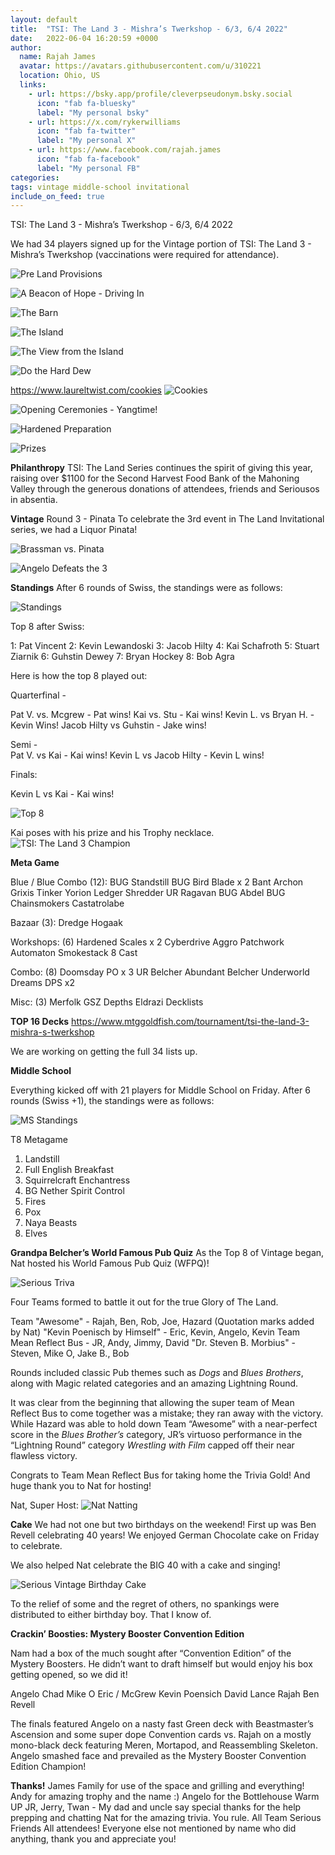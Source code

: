 ```yaml
---
layout: default
title:  "TSI: The Land 3 - Mishra’s Twerkshop - 6/3, 6/4 2022"
date:   2022-06-04 16:20:59 +0000
author:
  name: Rajah James
  avatar: https://avatars.githubusercontent.com/u/310221
  location: Ohio, US
  links:
    - url: https://bsky.app/profile/cleverpseudonym.bsky.social
      icon: "fab fa-bluesky"
      label: "My personal bsky"
    - url: https://x.com/rykerwilliams
      icon: "fab fa-twitter"
      label: "My personal X"
    - url: https://www.facebook.com/rajah.james
      icon: "fab fa-facebook"
      label: "My personal FB"
categories: 
tags: vintage middle-school invitational
include_on_feed: true
---
```

TSI: The Land 3 - Mishra’s Twerkshop - 6/3, 6/4 2022

We had 34 players signed up for the Vintage portion of TSI: The Land 3 - Mishra’s Twerkshop (vaccinations were required for attendance). 

![Pre Land Provisions](https://lh3.googleusercontent.com/pw/AM-JKLX6RSTPj7_pODf7SWJEDZwIbrtoUnJs5e-PHeF80Ei3k_c0SqaRix9Bjx4ohJ2YMsQ3i7HxpBzgq3IxgNkbkxoknXX_UXTaJY6xvMGezPYQWxEsm__1CjY46QfRpih3MzRL3idMLKEi4lmV8sfm8evM=w703-h937-no?authuser=0)

![A Beacon of Hope - Driving In](https://lh3.googleusercontent.com/pw/AM-JKLU-hLYla6bdabw1J8yCmQxJp0eyVeRv-xcIbG339W9HMXTvMbr52Sh2NSB4c_8eV88TfIKr3-UPSJNCdzciLk87ZMMJt3QDJXS3lIfleVovWKfAW9fCrK8kYpiw31WEU4h1egtVoTJ820B6Qlw1hN87JA=w1250-h937-no?authuser=0)

![The Barn](https://lh3.googleusercontent.com/pw/AM-JKLVNPVwmN94KaKucfFLRBrNr7suQzz6Q5lnuaRMq5C7rVcMZ-2x0k_TUI0eiJPMg3eMmmg86_BkuGIyUDaX5RqZbiK2kPKEtesKqDrRLWgXaHD-RW4fcN3DRaxrYiKuAI4-aBa9PoHpJ5dz7xTzjcvNg=w1303-h977-no?authuser=0)

![The Island](https://lh3.googleusercontent.com/pw/AM-JKLUuHy9ElmK4rP4vkzFXJNCSvGVn60qva0WGEoD-QdJtZgoIgHx5T-KZ8OJEHV2ri4pFqckVJEva4dmeSWmRVaSXEuyehrl-IoGNJXSoSxRz2YRJJk9aBdePaBChZZju71ReWoG0J0sPHgm3GSF-GVHY=w733-h977-no?authuser=0)

![The View from the Island](https://lh3.googleusercontent.com/pw/AM-JKLUL5ov3HW8e-fvtmYrAk6vu-tZMH5dK7C94Q6P3lhsW7WpxngkSUx6vTSH9w7ZV_hgm1-LJX__wG9OcapIekyCnK7NF0KngvMgw_98byx96vP2uN3mrITuBQwEfzl1O762VqFw5C0bFFC5KjBHubhtM=w1250-h937-no?authuser=0)

![Do the Hard Dew](https://lh3.googleusercontent.com/pw/AM-JKLUVoPqzVXydIq3iuSVzzPjtYPdFesHWcaj8wkHi0mqIkQofYQ2j105u7F216NnIkUtZJwtY_WqQ0mODGrlQIRmAOwA7NeBP3L0PgoMFO-ChZgdF4q9H0FnyeIBPJ17Z5sSXYTWhYgg7XRNa1BOdVkVSKQ=w703-h937-no?authuser=0)


https://www.laureltwist.com/cookies
![Cookies](https://lh3.googleusercontent.com/pw/AM-JKLU-9rRvZOTWds5GmGpaw5oZdyepRMU19yzYE5RgvlGAkQK84cQSYNkCxym7_DjEKgaWsmCK88xudMKGT-xX2YAPZ0ST-teWlXKrV0Obnt4YK9az92n1hv3-ZVgoHk5s9cUm2a-n9jzG-6t0SUs2qcJP=w660-h880-no?authuser=0)

![Opening Ceremonies - Yangtime!](https://lh3.googleusercontent.com/pw/AM-JKLUORarFhqTYx2YRSiaU2JKB1yWgmEOPcNWXf5yK7mYZLwfFd3vgjkYoPJkBxbzuBzmFtQft2jPuksww2KvW71clN4q4JLkM92JqzIAod-aa8VOYqMN9uOrWfSrx7RueCyHyJAaM5Sh96-q4K9UfK7Nf=w1250-h937-no?authuser=0)


![Hardened Preparation](https://lh3.googleusercontent.com/pw/AM-JKLUfJ3OH1izzWNHrJryvp0ufIpkgQ5-Z2mL1oNdfEdgy6DfQ7iESggXymiOQfbY2N46i7QwTT1k_NTonO4YSEJT6OTYV6obL6nI_nyCaaJrk2kadN4Q_uzKaVfSDLoxuZ2wC2d58xf-OpqFPgN_VKxFW=w1250-h937-no?authuser=0)

![Prizes](https://lh3.googleusercontent.com/pw/AM-JKLVpjliqde48HrWvDl8odisyZ-RywrMdLfIwnS0WLUSW61ohmC9adXlD4bVP4NaECECRY02NQZEnTGZGamwZeFaQSpW7_pu4Pql40M9MAmQYXNtNWW3bjy9A2DT8RmRmnltjvL7owZ1EHyQFTU1lLLMo=w1250-h937-no?authuser=0)

**Philanthropy**
TSI: The Land Series continues the spirit of giving this year, raising over $1100 for the Second Harvest Food Bank of the Mahoning Valley through the generous donations of attendees, friends and Seriousos in absentia.

**Vintage**
Round 3 - Pinata
To celebrate the 3rd event in The Land Invitational series, we had a Liquor Pinata!

![Brassman vs. Pinata](https://lh3.googleusercontent.com/pw/AM-JKLXodX5gWL2muXYRo5eXWifvFbPySU3GDZ9XS-nI6wvpY2SXYndCK4Z0PtQcmDMKtOTJCslDet45j6M8mlYdYsqo_63c5kgiM1vHq4GXnyxqDCvq94BKGDGcPwmgi97xgB_Fge_A9RStjXg74wkYJQzj=w733-h977-no?authuser=0)

![Angelo Defeats the 3](https://lh3.googleusercontent.com/pw/AM-JKLXrKLaDhroXdPutUyl-cAfw-2prAyZUk3z4nzbASdgJfdUH8A3Q6JCMdUaKwQ7eNuL6_SptH1hZeMXSOQXwNYvxk5We6L9nSsAKmq1Iiy2fI_zrYyl0e7xPFtBLqAoLcviEBm8hDhdgIt99uM6wHCW4og=w624-h548-no?authuser=0)

**Standings**
After 6 rounds of Swiss, the standings were as follows: 

![Standings](https://lh3.googleusercontent.com/pw/AM-JKLUF7b7OhDDjjTqR4Ax8H-AX_CPSMKCO2GSEX54z9lvx2sHrCattu5si9gDppJDyuBty3W8Ly70GZgDQm4cmEYkQS8o4DLaxn-4AOAPW2CuegBrTX_ROK1YzVDjrbk8mL8h_2odM1cStUykE58Wg6RmPlw=w343-h520-no?authuser=0)

Top 8 after Swiss: 

1: Pat Vincent
2: Kevin Lewandoski
3: Jacob Hilty
4: Kai Schafroth
5: Stuart Ziarnik
6: Guhstin Dewey
7: Bryan Hockey
8: Bob Agra

Here is how the top 8 played out: 

Quarterfinal -

Pat V. vs. Mcgrew - Pat wins!
Kai vs. Stu - Kai wins!
Kevin L. vs Bryan H. - Kevin Wins!
Jacob Hilty vs Guhstin - Jake wins!

Semi -  
Pat V. vs Kai - Kai wins!
Kevin L vs Jacob Hilty - Kevin L wins!

Finals: 

Kevin L vs Kai - Kai wins!

![Top 8](https://lh3.googleusercontent.com/pw/AM-JKLWPCwp2KPBzns_ajr-zmwnJR4oXSiUuBNkl1PZHKUSVhLFtgImi6-abgoKQTh6YdnIm2kS2HU-1-KWf1QY6_hiSMWSVr50eZrEhUBLNnw8rT9xYK1rn8ZOb3-duYre2CeEWrQIuvL5pO9yiSHZNqdej7A=w1174-h880-no?authuser=0)


Kai poses with his prize and his Trophy necklace.
![TSI: The Land 3 Champion](https://lh3.googleusercontent.com/pw/AM-JKLU1F5nJ6SrZWwgtK2bQsLLMY-YMzXiLzxK4KV_t-jsW6YvCNB-VRL4ktefyWoWOgEgSjJTzC5F0pPMeyCNbzNs5eaFIvzcannT9eN63mlHyHh6Py5dPtRM9tuLAcCpmjbaRt_WkAp6Rko1EGnG6ayaQrw=w660-h880-no?authuser=0)

**Meta Game**

Blue / Blue Combo (12):
BUG Standstill
BUG
Bird Blade x 2
Bant Archon
Grixis Tinker
Yorion
Ledger Shredder
UR Ragavan
BUG Abdel
BUG Chainsmokers
Castatrolabe

Bazaar (3):
Dredge
Hogaak

Workshops: (6)
Hardened Scales x 2
Cyberdrive Aggro
Patchwork Automaton
Smokestack
8 Cast


Combo: (8)
Doomsday
PO x 3
UR Belcher
Abundant Belcher
Underworld Dreams
DPS x2

Misc: (3)
Merfolk
GSZ Depths
Eldrazi
Decklists

**TOP 16 Decks** 
https://www.mtggoldfish.com/tournament/tsi-the-land-3-mishra-s-twerkshop

We are working on getting the full 34 lists up.

**Middle School**

Everything kicked off with 21 players for Middle School on Friday. After 6 rounds (Swiss +1), the standings were as follows:

![MS Standings](https://lh3.googleusercontent.com/pw/AM-JKLXsfdyN7G2-Kge4qt9yl-c-KFe4SeySt9rJN9mM0QqK4DGERish09adnJsXdbDvDAPtp9cO371VvboOkPEhcvrY5GQuQFVigGrqcWol7TGcxYw3wO-mo9rxuUON6oYY3R7chzC7lO4QjVYEhXpLVkRTwg=w509-h501-no?authuser=0)

T8 Metagame
1. Landstill 
2. Full English Breakfast 
3. Squirrelcraft Enchantress 
4. BG Nether Spirit Control 
5. Fires 
6. Pox 
7. Naya Beasts 
8. Elves

**Grandpa Belcher’s World Famous Pub Quiz**
As the Top 8 of Vintage began, Nat hosted his World Famous Pub Quiz (WFPQ)!

![Serious Triva](https://lh3.googleusercontent.com/pw/AM-JKLXmc_dxgmZsKj9zGou5V7fsMzY35aZpxG97rAhyEZHxrGZjhmcWd7RDML9LBWrahSJBVPijEIbhU3nteSJnBu939WGyQmfM51JHUAC7GYND_tLlO-D7647uo6ILllBIgpEhGUOtmrUjYFz_1ZtZfNYgyQ=w1250-h937-no?authuser=0)

Four Teams formed to battle it out for the true Glory of The Land. 

Team "Awesome" - Rajah, Ben, Rob, Joe, Hazard (Quotation marks added by Nat)
"Kevin Poenisch by Himself" - Eric, Kevin, Angelo, Kevin
Team Mean Reflect Bus - JR, Andy, Jimmy, David
"Dr. Steven B. Morbius" - Steven, Mike O, Jake B., Bob

Rounds included classic Pub themes such as *Dogs* and *Blues Brothers*, along with Magic related categories and an amazing Lightning Round.

It was clear from the beginning that allowing the super team of Mean Reflect Bus to come together was a mistake; they ran away with the victory. While Hazard was able to hold down Team “Awesome” with a near-perfect score in the *Blues Brother’s* category, JR’s virtuoso performance in the “Lightning Round” category *Wrestling with Film* capped off their near flawless victory.

Congrats to Team Mean Reflect Bus for taking home the Trivia Gold! And huge thank you to Nat for hosting!

Nat, Super Host:
![Nat Natting](https://lh3.googleusercontent.com/pw/AM-JKLUz_e0iH5Z0rx0ACZx3Wt_4yEQdS-apEQqNwPZ-lWSgH1iS36U3zhkT0PHsP-LOeAIMJvisAA6__Or24dOHfQFhcC8sZZIDzZhU6-ZvjsS4mw4RptdrSFtAx_Gxo6rzxusiudPXHLF4OYvCU4758DYjcA=w703-h937-no?authuser=0)

**Cake**
We had not one but two birthdays on the weekend! First up was Ben Revell celebrating 40 years! We enjoyed German Chocolate cake on Friday to celebrate.


We also helped Nat celebrate the BIG 40 with a cake and singing!

![Serious Vintage Birthday Cake](https://lh3.googleusercontent.com/pw/AM-JKLWGEqN4300nwk1k3WojVd_nEpL6OE1huRJ1XAzyWKD8Po1hlGbgLLAqW3vZQCGXSY5rUsBQODjPGwcxwW-hL0dxXZhtyYhFifxktbE2bHdAXPlwJBvaTJmWkA7dwafAIyMOCmJPEkRBA7ah5JY7vX5D=w1250-h937-no?authuser=0)

To the relief of some and the regret of others, no spankings were distributed to either birthday boy. That I know of.

**Crackin’ Boosties: Mystery Booster Convention Edition**

Nam had a box of the much sought after “Convention Edition” of the Mystery Boosters. He didn’t want to draft himself but would enjoy his box getting opened, so we did it! 

Angelo
Chad
Mike O
Eric / McGrew
Kevin Poensich
David Lance
Rajah
Ben Revell

The finals featured Angelo on a nasty fast Green deck with Beastmaster’s Ascension and some super dope Convention cards vs. Rajah on a mostly mono-black deck featuring Meren, Mortapod, and Reassembling Skeleton. Angelo smashed face and prevailed as the Mystery Booster Convention Edition Champion!

**Thanks!**
James Family for use of the space and grilling and everything!
Andy for amazing trophy  and the name :)
Angelo for the Bottlehouse Warm UP
JR, Jerry, Twan - My dad and uncle say special thanks for the help prepping and chatting
Nat for the amazing trivia. You rule.
All Team Serious Friends 
All attendees! Everyone else not mentioned by name who did anything, thank you and appreciate you!